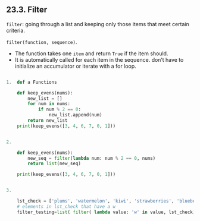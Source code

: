## 23.3. Filter

`filter`: going through a list and keeping only those items that meet certain criteria.

`filter(function, sequence)`.
- The function takes one `item` and return `True` if the item should.
- It is automatically called for each item in the sequence. don’t have to initialize an accumulator or iterate with a for loop.


```py

1.  def a Functions

    def keep_evens(nums):
        new_list = []
        for num in nums:
            if num % 2 == 0:
                new_list.append(num)
        return new_list
    print(keep_evens([3, 4, 6, 7, 0, 1]))


2.

    def keep_evens(nums):
        new_seq = filter(lambda num: num % 2 == 0, nums)
        return list(new_seq)

    print(keep_evens([3, 4, 6, 7, 0, 1]))


3.

    lst_check = ['plums', 'watermelon', 'kiwi', 'strawberries', 'blueberries', 'peaches', 'apples', 'mangos', 'papaya']
    # elements in lst_check that have a w
    filter_testing=list( filter( lambda value: 'w' in value, lst_check) )



```
